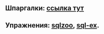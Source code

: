 ## Шпаргалки: [ссылка тут](https://tproger.ru/articles/shpargalki-po-sql/)
## Упражнения:  [sqlzoo](https://sqlzoo.net/wiki/SQL_Tutorial), [sql-ex](https://www.sql-ex.ru).
